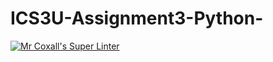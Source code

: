 # ICS3U-Assignment3-Python-

[![Mr Coxall's Super Linter](https://github.com/Haley-LeBon/ICS3U-Assignment3-Python-/workflows/Mr%20Coxall's%20Super%20Linter/badge.svg)](https://github.com/Haley-LeBon/ICS3U-Assignment3-Python-/actions/)
